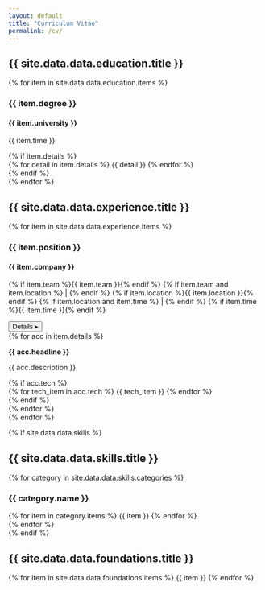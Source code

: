 ```yaml
---
layout: default
title: "Curriculum Vitae"
permalink: /cv/
---
```


<div class="container">

  <!-- Education Section -->
  <section class="section">
    <h2>{{ site.data.data.education.title }}</h2>
    {% for item in site.data.data.education.items %}
    <div class="item">
      <h3>{{ item.degree }}</h3>
      <h4>{{ item.university }}</h4>
      <p class="time">{{ item.time }}</p>
      {% if item.details %}
      <div class="education-details">
        {% for detail in item.details %}
          <span class="detail-tag">{{ detail }}</span>
        {% endfor %}
      </div>
      {% endif %}
    </div>
    {% endfor %}
  </section>

  <!-- Work Experience Section -->
  <section class="section">
    <h2>{{ site.data.data.experience.title }}</h2>
    {% for item in site.data.data.experience.items %}
    <div class="item">
      <div class="item-header">
    <div>
      <h3>{{ item.position }}</h3>
      <h4>{{ item.company }}</h4>
      <p class="item-meta">
        {% if item.team %}{{ item.team }}{% endif %}
        {% if item.team and item.location %} <span class="separator">|</span> {% endif %}
        {% if item.location %}{{ item.location }}{% endif %}
        {% if item.location and item.time %} <span class="separator">|</span> {% endif %}
        {% if item.time %}{{ item.time }}{% endif %}
      </p>
    </div>
        <button class="details-toggle" aria-expanded="false" aria-controls="details-{{ forloop.index }}">
          Details <span class="arrow">▸</span>
        </button>
      </div>
      <div id="details-{{ forloop.index }}" class="collapsible-details">
        <div class="accomplishments">
          {% for acc in item.details %}
            <div class="accomplishment-item">
              <p class="headline"><strong>{{ acc.headline }}</strong></p>
              <p class="description">{{ acc.description }}</p>
              {% if acc.tech %}
                <div class="tech-stack">
                  {% for tech_item in acc.tech %}
                    <span class="tech-tag">{{ tech_item }}</span>
                  {% endfor %}
                </div>
              {% endif %}
            </div>
          {% endfor %}
        </div>
      </div>
    </div>
    {% endfor %}
  </section>


{% if site.data.data.skills %}
<section class="section">
  <h2>{{ site.data.data.skills.title }}</h2>
  <div class="skills-grid">
    {% for category in site.data.data.skills.categories %}
    <div class="skill-category">
      <h3>{{ category.name }}</h3>
      <div class="skill-tags">
        {% for item in category.items %}
        <span class="skill-tag">{{ item }}</span>
        {% endfor %}
      </div>
    </div>
    {% endfor %}
  </div>
</section>
{% endif %}

  <!-- Theoretical Foundations Section -->
  <section class="section">
    <h2>{{ site.data.data.foundations.title }}</h2>
    <div class="foundations-container">
      {% for item in site.data.data.foundations.items %}
      <span class="tag">{{ item }}</span>
      {% endfor %}
    </div>
  </section>

</div>
